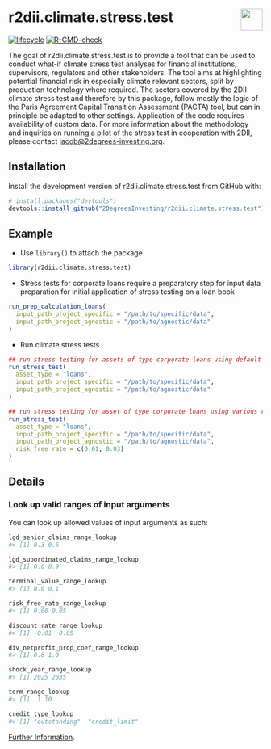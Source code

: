 
<!-- README.md is generated from README.Rmd. Please edit that file -->

# r2dii.climate.stress.test <a href='https://github.com/2DegreesInvesting/r2dii.climate.stress.test'><img src='https://imgur.com/A5ASZPE.png' align='right' height='43' /></a>

<!-- badges: start -->

[![lifecycle](https://img.shields.io/badge/lifecycle-experimental-orange.svg)](https://www.tidyverse.org/lifecycle/#experimental)
[![R-CMD-check](https://github.com/2DegreesInvesting/r2dii.climate.stress.test/workflows/R-CMD-check/badge.svg)](https://github.com/2DegreesInvesting/r2dii.climate.stress.test/actions)
<!-- badges: end -->

The goal of r2dii.climate.stress.test is to provide a tool that can be
used to conduct what-if climate stress test analyses for financial
institutions, supervisors, regulators and other stakeholders. The tool
aims at highlighting potential financial risk in especially climate
relevant sectors, split by production technology where required. The
sectors covered by the 2DII climate stress test and therefore by this
package, follow mostly the logic of the Paris Agreement Capital
Transition Assessment (PACTA) tool, but can in principle be adapted to
other settings. Application of the code requires availability of custom
data. For more information about the methodology and inquiries on
running a pilot of the stress test in cooperation with 2DII, please
contact <jacob@2degrees-investing.org>.

## Installation

Install the development version of r2dii.climate.stress.test from GitHub
with:

``` r
# install.packages("devtools")
devtools::install_github("2DegreesInvesting/r2dii.climate.stress.test")
```

## Example

-   Use `library()` to attach the package

``` r
library(r2dii.climate.stress.test)
```

-   Stress tests for corporate loans require a preparatory step for
    input data preparation for initial application of stress testing on
    a loan book

``` r
run_prep_calculation_loans(
  input_path_project_specific = "/path/to/specific/data",
  input_path_project_agnostic = "/path/to/agnostic/data"
)
```

-   Run climate stress tests

``` r
## run stress testing for assets of type corporate loans using default parameters
run_stress_test(
  asset_type = "loans",
  input_path_project_specific = "/path/to/specific/data",
  input_path_project_agnostic = "/path/to/agnostic/data"
)

## run stress testing for asset of type corporate loans using various risk_free_rates to analyse sensitivities
run_stress_test(
  asset_type = "loans",
  input_path_project_specific = "/path/to/specific/data",
  input_path_project_agnostic = "/path/to/agnostic/data",
  risk_free_rate = c(0.01, 0.03)
)
```

## Details

### Look up valid ranges of input arguments

You can look up allowed values of input arguments as such:

``` r
lgd_senior_claims_range_lookup
#> [1] 0.3 0.6

lgd_subordinated_claims_range_lookup
#> [1] 0.6 0.9

terminal_value_range_lookup
#> [1] 0.0 0.1

risk_free_rate_range_lookup
#> [1] 0.00 0.05

discount_rate_range_lookup
#> [1] -0.01  0.05

div_netprofit_prop_coef_range_lookup
#> [1] 0.8 1.0

shock_year_range_lookup
#> [1] 2025 2035

term_range_lookup
#> [1]  1 10

credit_type_lookup
#> [1] "outstanding"  "credit_limit"
```

[Further
Information](https://2degreesinvesting.github.io/r2dii.climate.stress.test/articles/).
